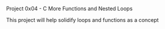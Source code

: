 Project 0x04 - C
More Functions and Nested Loops

This project will help solidify loops and functions as a concept
